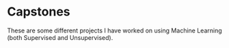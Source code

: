 # Capstones
These are some different projects I have worked on using Machine Learning (both Supervised and Unsupervised).
